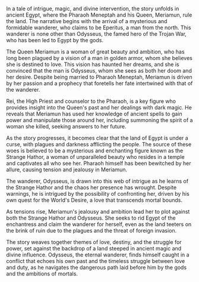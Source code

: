 In a tale of intrigue, magic, and divine intervention, the story unfolds in ancient Egypt, where the Pharaoh Meneptah and his Queen, Meriamun, rule the land. The narrative begins with the arrival of a mysterious and formidable wanderer, who claims to be Eperitus, a man from the north. This wanderer is none other than Odysseus, the famed hero of the Trojan War, who has been led to Egypt by the gods.

The Queen Meriamun is a woman of great beauty and ambition, who has long been plagued by a vision of a man in golden armor, whom she believes she is destined to love. This vision has haunted her dreams, and she is convinced that the man is Odysseus, whom she sees as both her doom and her desire. Despite being married to Pharaoh Meneptah, Meriamun is driven by her passion and a prophecy that foretells her fate intertwined with that of the wanderer.

Rei, the High Priest and counselor to the Pharaoh, is a key figure who provides insight into the Queen's past and her dealings with dark magic. He reveals that Meriamun has used her knowledge of ancient spells to gain power and manipulate those around her, including summoning the spirit of a woman she killed, seeking answers to her future.

As the story progresses, it becomes clear that the land of Egypt is under a curse, with plagues and darkness afflicting the people. The source of these woes is believed to be a mysterious and enchanting figure known as the Strange Hathor, a woman of unparalleled beauty who resides in a temple and captivates all who see her. Pharaoh himself has been bewitched by her allure, causing tension and jealousy in Meriamun.

The wanderer, Odysseus, is drawn into this web of intrigue as he learns of the Strange Hathor and the chaos her presence has wrought. Despite warnings, he is intrigued by the possibility of confronting her, driven by his own quest for the World's Desire, a love that transcends mortal bounds.

As tensions rise, Meriamun's jealousy and ambition lead her to plot against both the Strange Hathor and Odysseus. She seeks to rid Egypt of the enchantress and claim the wanderer for herself, even as the land teeters on the brink of ruin due to the plagues and the threat of foreign invasion.

The story weaves together themes of love, destiny, and the struggle for power, set against the backdrop of a land steeped in ancient magic and divine influence. Odysseus, the eternal wanderer, finds himself caught in a conflict that echoes his own past and the timeless struggle between love and duty, as he navigates the dangerous path laid before him by the gods and the ambitions of mortals.